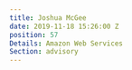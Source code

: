 ```yaml
---
title: Joshua McGee
date: 2019-11-18 15:26:00 Z
position: 57
Details: Amazon Web Services
Section: advisory
---
```


